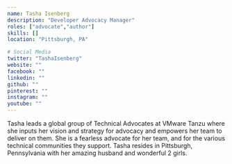 ```yaml
---
name: Tasha Isenberg
description: "Developer Advocacy Manager"
roles: ["advocate","author"]
skills: []
location: "Pittsburgh, PA"

# Social Media 
twitter: "TashaIsenberg"
website: ""
facebook: ""
linkedin: ""
github: ""
pinterest: ""
instagram: ""
youtube: ""
---
```


Tasha leads a global group of Technical Advocates at VMware Tanzu where she inputs her vision and strategy for advocacy and empowers her team to deliver on them. She is a fearless advocate for her team, and for the various technical communities they support. Tasha resides in Pittsburgh, Pennsylvania with her amazing husband and wonderful 2 girls.
<!--more-->
